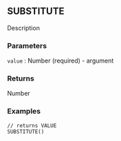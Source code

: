 ## SUBSTITUTE

Description

### Parameters
`value` : Number (required) - argument

### Returns
Number

### Examples
```
// returns VALUE
SUBSTITUTE()
```